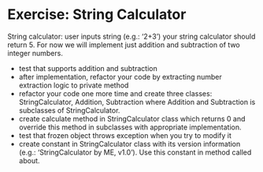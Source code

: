 Exercise: String Calculator
==============

String calculator: user inputs string (e.g.: ‘2+3’) your string calculator should return 5. For now we will implement just addition and subtraction of two integer numbers.


+ test that supports addition and subtraction
+ after implementation, refactor your code by extracting number extraction logic to private method
+ refactor your code one more time and create three classes: StringCalculator, Addition, Subtraction where Addition and Subtraction is subclasses of StringCalculator.
+ create calculate method in StringCalculator class which returns 0 and override this method in subclasses with appropriate implementation.
+ test that frozen object throws exception when you try to modify it
+ create constant in StringCalculator class with its version information (e.g.: ‘StringCalculator by ME, v1.0’). Use this constant in method called about.
